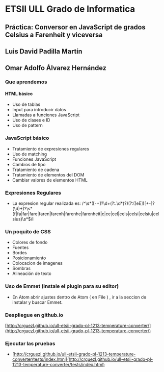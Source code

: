 # ETSII ULL Grado de Informatica

## Práctica: Conversor en JavaScript de grados Celsius a Farenheit y viceversa

## Luis David Padilla Martín

## Omar Adolfo Álvarez Hernández

### Que aprendemos

#### HTML básico

  * Uso de tablas
  * Input para introducir datos
  * Llamadas a funciones JavaScript
  * Uso de clases e ID
  * Uso de pattern

### JavaScript básico

  * Tratamiento de expresiones regulares
  * Uso de matching
  * Funciones JavaScript
  * Cambios de tipo
  * Tratamiento de cadena
  * Tratamiento de elementos del DOM
  * Cambiar valores de elementos HTML

### Expresiones Regulares

  * La expresion regular realizada es: /^\s*([-+]?\d+(?:\.\d*)?)(?:([eE])[+-]?(\d)+)?\s*(f|fa|far|fare|faren|farenh|farenhe|farenheit|c|ce|cel|cels|celsi|celsiu|celsius)\s*$/i

### Un poquito de CSS

  * Colores de fondo
  * Fuentes
  * Bordes
  * Posicionamiento
  * Colocacion de imagenes
  * Sombras
  * Alineación de texto

### Uso de Emmet (instale el plugin para su editor)

  * En Atom abrir ajustes dentro de Atom ( en File ) , ir a la seccion de instalar y buscar Emmet.


### Despliegue en github.io

 [http://crguezl.github.io/ull-etsii-grado-pl-1213-temperature-converter/](http://crguezl.github.io/ull-etsii-grado-pl-1213-temperature-converter/)

### Ejecutar las pruebas

* [http://crguezl.github.io/ull-etsii-grado-pl-1213-temperature-converter/tests/index.html](http://crguezl.github.io/ull-etsii-grado-pl-1213-temperature-converter/tests/index.html)

